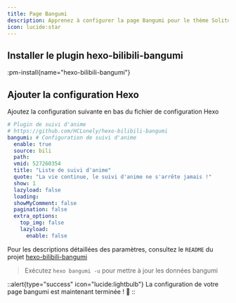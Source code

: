 ```yaml
---
title: Page Bangumi
description: Apprenez à configurer la page Bangumi pour le thème Solitude.
icon: lucide:star
---
```


## Installer le plugin hexo-bilibili-bangumi

:pm-install{name="hexo-bilibili-bangumi"}

## Ajouter la configuration Hexo

Ajoutez la configuration suivante en bas du fichier de configuration Hexo

```yml [_config.yml]
# Plugin de suivi d'anime
# https://github.com/HCLonely/hexo-bilibili-bangumi
bangumi: # Configuration de suivi d'anime
  enable: true
  source: bili
  path:
  vmid: 527260354
  title: "Liste de suivi d'anime"
  quote: "La vie continue, le suivi d'anime ne s'arrête jamais !"
  show: 1
  lazyload: false
  loading:
  showMyComment: false
  pagination: false
  extra_options:
    top_img: false
    lazyload:
      enable: false
```
Pour les descriptions détaillées des paramètres, consultez le `README` du projet [hexo-bilibili-bangumi](https://github.com/HCLonely/hexo-bilibili-bangumi)

> Exécutez `hexo bangumi -u` pour mettre à jour les données bangumi

::alert{type="success" icon="lucide:lightbulb"}
  La configuration de votre page bangumi est maintenant terminée ! 🎉
::